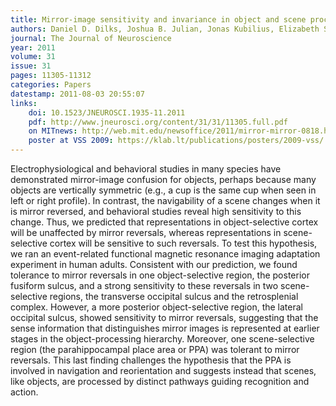 ```yaml
---
title: Mirror-image sensitivity and invariance in object and scene processing pathways
authors: Daniel D. Dilks, Joshua B. Julian, Jonas Kubilius, Elizabeth S. Spelke, Nancy Kanwisher
journal: The Journal of Neuroscience
year: 2011
volume: 31
issue: 31
pages: 11305-11312
categories: Papers
datestamp: 2011-08-03 20:55:07
links:
    doi: 10.1523/JNEUROSCI.1935-11.2011
    pdf: http://www.jneurosci.org/content/31/31/11305.full.pdf
    on MITnews: http://web.mit.edu/newsoffice/2011/mirror-mirror-0818.html
    poster at VSS 2009: https://klab.lt/publications/posters/2009-vss/
---
```


Electrophysiological and behavioral studies in many species have demonstrated mirror-image confusion for objects, perhaps because many objects are vertically symmetric (e.g., a cup is the same cup when seen in left or right profile). In contrast, the navigability of a scene changes when it is mirror reversed, and behavioral studies reveal high sensitivity to this change. Thus, we predicted that representations in object-selective cortex will be unaffected by mirror reversals, whereas representations in scene-selective cortex will be sensitive to such reversals. To test this hypothesis, we ran an event-related functional magnetic resonance imaging adaptation experiment in human adults. Consistent with our prediction, we found tolerance to mirror reversals in one object-selective region, the posterior fusiform sulcus, and a strong sensitivity to these reversals in two scene-selective regions, the transverse occipital sulcus and the retrosplenial complex. However, a more posterior object-selective region, the lateral occipital sulcus, showed sensitivity to mirror reversals, suggesting that the sense information that distinguishes mirror images is represented at earlier stages in the object-processing hierarchy. Moreover, one scene-selective region (the parahippocampal place area or PPA) was tolerant to mirror reversals. This last finding challenges the hypothesis that the PPA is involved in navigation and reorientation and suggests instead that scenes, like objects, are processed by distinct pathways guiding recognition and action.

